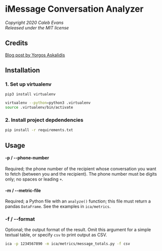 # iMessage Conversation Analyzer

*Copyright 2020 Caleb Evans*  
*Released under the MIT license*

## Credits

[Blog post by Yorgos Askalidis][blog-post]

[blog-post]: https://towardsdatascience.com/heres-how-you-can-access-your-entire-imessage-history-on-your-mac-f8878276c6e9

## Installation

### 1. Set up virtualenv

```
pip3 install virtualenv
```

```sh
virtualenv --python=python3 .virtualenv
source .virtualenv/bin/activate
```

### 2. Install project depdendencies

```sh
pip install -r requirements.txt
```

## Usage

#### -p / --phone-number

Required; the phone number of the recipient whose conversation you want to fetch
(between you and the recipient). The phone number must be digits only; no spaces
or leading `+`.

#### -m / --metric-file

Required; a Python file with an `analyze()` function; this file must return a
pandas `DataFrame`. See the examples in `ica/metrics`.

### -f / --format

Optional; the output format of the result. Omit this argument for a simple
textual table, or specify `csv` to print output as CSV.

```sh
ica -p 1234567890 -m ica/metrics/message_totals.py -f csv
```

